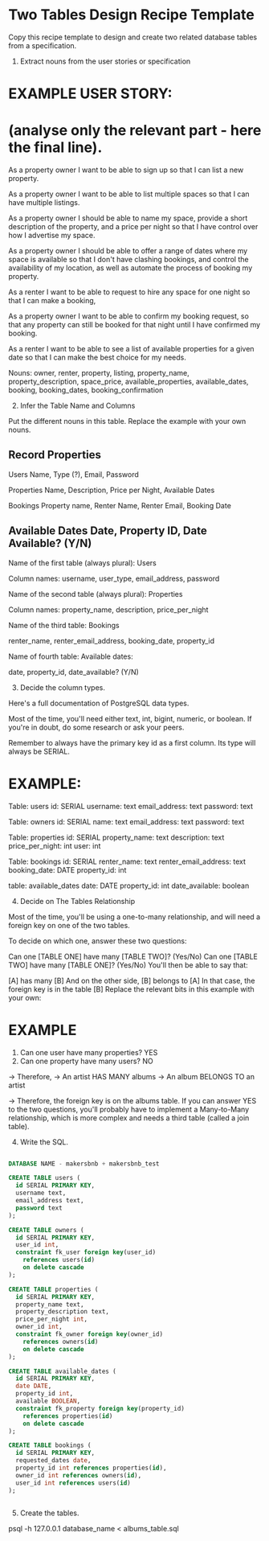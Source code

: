 # Two Tables Design Recipe Template

Copy this recipe template to design and create two related database tables from a specification.

1. Extract nouns from the user stories or specification

# EXAMPLE USER STORY:
# (analyse only the relevant part - here the final line).

As a property owner
I want to be able to sign up 
so that I can list a new property.

As a property owner
I want to be able to list multiple spaces
so that I can have multiple listings.

As a property owner
I should be able to name my space, provide a short description of the property, and a price per night
so that I have control over how I advertise my space.

As a property owner
I should be able to offer a range of dates where my space is available
so that I don't have clashing bookings, and control the availability of my location, as well as automate the process of booking my property.

As a renter
I want to be able to request to hire any space for one night
so that I can make a booking, 

As a property owner
I want to be able to confirm my booking request,
so that any property can still be booked for that night until I have confirmed my booking.

As a renter
I want to be able to see a list of available properties for a given date 
so that I can make the best choice for my needs.



Nouns: owner, renter, property, listing, property_name, property_description, space_price, available_properties, available_dates, booking, booking_dates, booking_confirmation



2. Infer the Table Name and Columns

Put the different nouns in this table. Replace the example with your own nouns.


Record            Properties
---------------------------------------------------------------------------
Users             Name, Type (?), Email, Password

Properties        Name, Description, Price per Night, Available Dates

Bookings          Property name, Renter Name, Renter Email, Booking Date

Available Dates   Date, Property ID, Date Available? (Y/N)
---------------------------------------------------------------------------



Name of the first table (always plural): Users

Column names: username, user_type, email_address, password


Name of the second table (always plural): Properties

Column names: property_name, description, price_per_night


Name of the third table: Bookings

renter_name, renter_email_address, booking_date, property_id


Name of fourth table: Available dates:

date, property_id, date_available? (Y/N)

3. Decide the column types.

Here's a full documentation of PostgreSQL data types.

Most of the time, you'll need either text, int, bigint, numeric, or boolean. If you're in doubt, do some research or ask your peers.

Remember to always have the primary key id as a first column. Its type will always be SERIAL.

# EXAMPLE:


Table: users
id: SERIAL
username: text
email_address: text
password: text

Table: owners
id: SERIAL
name: text
email_address: text
password: text

Table: properties
id: SERIAL
property_name: text
description: text
price_per_night: int
user: int

Table: bookings
id: SERIAL
renter_name: text
renter_email_address: text
booking_date: DATE
property_id: int

table: available_dates
date: DATE
property_id: int
date_available: boolean



4. Decide on The Tables Relationship

Most of the time, you'll be using a one-to-many relationship, and will need a foreign key on one of the two tables.

To decide on which one, answer these two questions:

Can one [TABLE ONE] have many [TABLE TWO]? (Yes/No)
Can one [TABLE TWO] have many [TABLE ONE]? (Yes/No)
You'll then be able to say that:

[A] has many [B]
And on the other side, [B] belongs to [A]
In that case, the foreign key is in the table [B]
Replace the relevant bits in this example with your own:

# EXAMPLE

1. Can one user have many properties? YES
2. Can one property have many users? NO

-> Therefore,
-> An artist HAS MANY albums
-> An album BELONGS TO an artist

-> Therefore, the foreign key is on the albums table.
If you can answer YES to the two questions, you'll probably have to implement a Many-to-Many relationship, which is more complex and needs a third table (called a join table).

4. Write the SQL.


```sql

DATABASE NAME - makersbnb + makersbnb_test

CREATE TABLE users (
  id SERIAL PRIMARY KEY,
  username text,
  email_address text,
  password text
);

CREATE TABLE owners (
  id SERIAL PRIMARY KEY,
  user_id int,
  constraint fk_user foreign key(user_id)
    references users(id)
    on delete cascade
);

CREATE TABLE properties (
  id SERIAL PRIMARY KEY,
  property_name text,
  property_description text,
  price_per_night int,
  owner_id int,
  constraint fk_owner foreign key(owner_id)
    references owners(id)
    on delete cascade
);

CREATE TABLE available_dates (
  id SERIAL PRIMARY KEY,
  date DATE,
  property_id int,
  available BOOLEAN,
  constraint fk_property foreign key(property_id)
    references properties(id)
    on delete cascade
);

CREATE TABLE bookings (
  id SERIAL PRIMARY KEY,
  requested_dates date,
  property_id int references properties(id),
  owner_id int references owners(id),
  user_id int references users(id)
);
 

```

5. Create the tables.

psql -h 127.0.0.1 database_name < albums_table.sql

